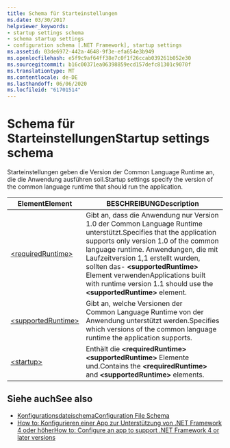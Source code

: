 ```yaml
---
title: Schema für Starteinstellungen
ms.date: 03/30/2017
helpviewer_keywords:
- startup settings schema
- schema startup settings
- configuration schema [.NET Framework], startup settings
ms.assetid: 03de6972-442a-4648-9f3e-efa654e3b949
ms.openlocfilehash: e5f9c9af64ff38e7c0f1f26ccab039261b052e30
ms.sourcegitcommit: b16c00371ea06398859ecd157defc81301c9070f
ms.translationtype: MT
ms.contentlocale: de-DE
ms.lasthandoff: 06/06/2020
ms.locfileid: "61701514"
---
```

# <a name="startup-settings-schema"></a><span data-ttu-id="6d502-102">Schema für Starteinstellungen</span><span class="sxs-lookup"><span data-stu-id="6d502-102">Startup settings schema</span></span>

<span data-ttu-id="6d502-103">Starteinstellungen geben die Version der Common Language Runtime an, die die Anwendung ausführen soll.</span><span class="sxs-lookup"><span data-stu-id="6d502-103">Startup settings specify the version of the common language runtime that should run the application.</span></span>  
  
|<span data-ttu-id="6d502-104">Element</span><span class="sxs-lookup"><span data-stu-id="6d502-104">Element</span></span>|<span data-ttu-id="6d502-105">BESCHREIBUNG</span><span class="sxs-lookup"><span data-stu-id="6d502-105">Description</span></span>|  
|-------------|-----------------|  
|[\<requiredRuntime>](requiredruntime-element.md)|<span data-ttu-id="6d502-106">Gibt an, dass die Anwendung nur Version 1.0 der Common Language Runtime unterstützt.</span><span class="sxs-lookup"><span data-stu-id="6d502-106">Specifies that the application supports only version 1.0 of the common language runtime.</span></span> <span data-ttu-id="6d502-107">Anwendungen, die mit Laufzeitversion 1,1 erstellt wurden, sollten das- **\<supportedRuntime>** Element verwenden</span><span class="sxs-lookup"><span data-stu-id="6d502-107">Applications built with runtime version 1.1 should use the **\<supportedRuntime>** element.</span></span>|  
|[\<supportedRuntime>](supportedruntime-element.md)|<span data-ttu-id="6d502-108">Gibt an, welche Versionen der Common Language Runtime von der Anwendung unterstützt werden.</span><span class="sxs-lookup"><span data-stu-id="6d502-108">Specifies which versions of the common language runtime the application supports.</span></span>|  
|[\<startup>](startup-element.md)|<span data-ttu-id="6d502-109">Enthält die **\<requiredRuntime>** **\<supportedRuntime>** Elemente und.</span><span class="sxs-lookup"><span data-stu-id="6d502-109">Contains the **\<requiredRuntime>** and **\<supportedRuntime>** elements.</span></span>|  
  
## <a name="see-also"></a><span data-ttu-id="6d502-110">Siehe auch</span><span class="sxs-lookup"><span data-stu-id="6d502-110">See also</span></span>

- [<span data-ttu-id="6d502-111">Konfigurationsdateischema</span><span class="sxs-lookup"><span data-stu-id="6d502-111">Configuration File Schema</span></span>](../index.md)
- [<span data-ttu-id="6d502-112">How to: Konfigurieren einer App zur Unterstützung von .NET Framework 4 oder höher</span><span class="sxs-lookup"><span data-stu-id="6d502-112">How to: Configure an app to support .NET Framework 4 or later versions</span></span>](../../../migration-guide/how-to-configure-an-app-to-support-net-framework-4-or-4-5.md)
